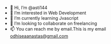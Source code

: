 - 👋 Hi, I’m @asti144
- 👀 I’m interested in  Web Development
- 🌱 I’m currently learning Jvascript
- 💞️ I’m looking to collaborate on freelancing
- 📫 You can reach me by email.This is my email odhiseaanastas@gmail.com

<!---
asti144/asti144 is a ✨ special ✨ repository because its `README.md` (this file) appears on your GitHub profile.
You can click the Preview link to take a look at your changes.
--->
